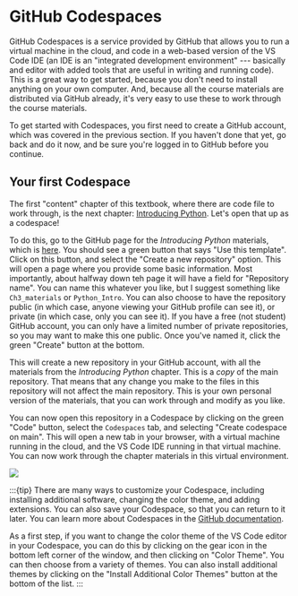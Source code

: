# GitHub Codespaces

GitHub Codespaces is a service provided by GitHub that allows you to run a virtual machine in the cloud, and code in a web-based version of the VS Code IDE (an IDE is an "integrated development environment" --- basically and editor with added tools that are useful in writing and running code). This is a great way to get started, because you don't need to install anything on your own computer. And, because all the course materials are distributed via GitHub already, it's very easy to use these to work through the course materials. 

To get started with Codespaces, you first need to create a GitHub account, which was covered in the previous section. If you haven't done that yet, go back and do it now, and be sure you're logged in to GitHub before you continue.

## Your first Codespace

The first "content" chapter of this textbook, where there are code file to work through, is the next chapter: [Introducing Python](3-python/introduction.html). Let's open that up as a codespace!

To do this, go to the GitHub page for the *Introducing Python* materials, which is [here](https://github.com/neural-data-science/Introducing-Python). You should see a green button that says "Use this template". Click on this button, and select the "Create a new repository" option. This will open a page where you provide some basic information. Most importantly, about halfway down teh page it will have a field for "Repository name". You can name this whatever you like, but I suggest something like `Ch3_materials` or `Python_Intro`. You can also choose to have the repository public (in which case, anyone viewing your GitHub profile can see it), or private (in which case, only you can see it). If you have a free (not student) GitHub account, you can only have a limited number of private repositories, so you may want to make this one public. Once you've named it, click the green "Create" button at the bottom.

This will create a new repository in your GitHub account, with all the materials from the *Introducing Python* chapter. This is a *copy* of the main repository. That means that any change you make to the files in this repository will not affect the main repository. This is your own personal version of the materials, that you can work through and modify as you like.

You can now open this repository in a Codespace by clicking on the green "Code" button, select the `Codespaces` tab, and selecting "Create codespace on main". This will open a new tab in your browser, with a virtual machine running in the cloud, and the VS Code IDE running in that virtual machine. You can now work through the chapter materials in this virtual environment.

![](images/codespace.png)

:::{tip}
There are many ways to customize your Codespace, including installing additional software, changing the color theme, and adding extensions. You can also save your Codespace, so that you can return to it later. You can learn more about Codespaces in the [GitHub documentation](https://docs.github.com/en/codespaces).

As a first step, if you want to change the color theme of the VS Code editor in your Codespace, you can do this by clicking on the gear icon in the bottom left corner of the window, and then clicking on "Color Theme". You can then choose from a variety of themes. You can also install additional themes by clicking on the "Install Additional Color Themes" button at the bottom of the list.
:::